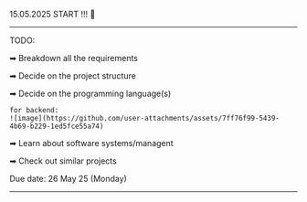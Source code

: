 15.05.2025 START !!! 💨

--------------------------------------------------------

TODO: 

➡ Breakdown all the requirements

➡ Decide on the project structure

➡ Decide on the programming language(s)

    for backend:
    ![image](https://github.com/user-attachments/assets/7ff76f99-5439-4b69-b229-1ed5fce55a74)

➡ Learn about software systems/managent

➡ Check out similar projects


Due date: 26 May 25 (Monday)

--------------------------------------------------------
